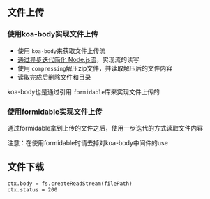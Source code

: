 ## 文件上传

### 使用koa-body实现文件上传

- 使用 `koa-body`来获取文件上传流
- [通过异步迭代简化 Node.js流](https://tie.pub/2019/11/nodejs-streams-async-iteration/)，实现流的读写
- 使用 `compressing`解压zip文件，并读取解压后的文件内容
- 读取完成后删除文件和目录

koa-body也是通过引用 `formidable`库来实现文件上传的

### 使用formidable实现文件上传

通过formidable拿到上传的文件之后，使用一步迭代的方式读取文件内容

注意：在使用formidable时请去掉对koa-body中间件的use


## 文件下载

```
ctx.body = fs.createReadStream(filePath)
ctx.status = 200
```
